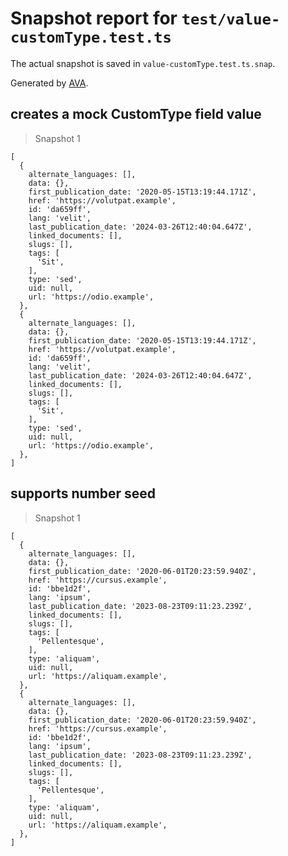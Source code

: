 # Snapshot report for `test/value-customType.test.ts`

The actual snapshot is saved in `value-customType.test.ts.snap`.

Generated by [AVA](https://avajs.dev).

## creates a mock CustomType field value

> Snapshot 1

    [
      {
        alternate_languages: [],
        data: {},
        first_publication_date: '2020-05-15T13:19:44.171Z',
        href: 'https://volutpat.example',
        id: 'da659ff',
        lang: 'velit',
        last_publication_date: '2024-03-26T12:40:04.647Z',
        linked_documents: [],
        slugs: [],
        tags: [
          'Sit',
        ],
        type: 'sed',
        uid: null,
        url: 'https://odio.example',
      },
      {
        alternate_languages: [],
        data: {},
        first_publication_date: '2020-05-15T13:19:44.171Z',
        href: 'https://volutpat.example',
        id: 'da659ff',
        lang: 'velit',
        last_publication_date: '2024-03-26T12:40:04.647Z',
        linked_documents: [],
        slugs: [],
        tags: [
          'Sit',
        ],
        type: 'sed',
        uid: null,
        url: 'https://odio.example',
      },
    ]

## supports number seed

> Snapshot 1

    [
      {
        alternate_languages: [],
        data: {},
        first_publication_date: '2020-06-01T20:23:59.940Z',
        href: 'https://cursus.example',
        id: 'bbe1d2f',
        lang: 'ipsum',
        last_publication_date: '2023-08-23T09:11:23.239Z',
        linked_documents: [],
        slugs: [],
        tags: [
          'Pellentesque',
        ],
        type: 'aliquam',
        uid: null,
        url: 'https://aliquam.example',
      },
      {
        alternate_languages: [],
        data: {},
        first_publication_date: '2020-06-01T20:23:59.940Z',
        href: 'https://cursus.example',
        id: 'bbe1d2f',
        lang: 'ipsum',
        last_publication_date: '2023-08-23T09:11:23.239Z',
        linked_documents: [],
        slugs: [],
        tags: [
          'Pellentesque',
        ],
        type: 'aliquam',
        uid: null,
        url: 'https://aliquam.example',
      },
    ]
